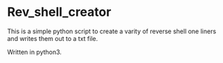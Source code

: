 # Rev_shell_creator
This is a simple python script to create a varity of reverse shell one liners and writes them out to a txt file.
 
Written in python3.
